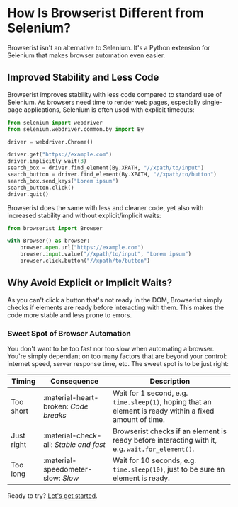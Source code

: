 
# How Is Browserist Different from Selenium?
Browserist isn't an alternative to Selenium. It's a Python extension for Selenium that makes browser automation even easier.

## Improved Stability and Less Code
Browserist improves stability with less code compared to standard use of Selenium. As browsers need time to render web pages, especially single-page applications, Selenium is often used with explicit timeouts:

```python title="With Selenium" linenums="1"
from selenium import webdriver
from selenium.webdriver.common.by import By

driver = webdriver.Chrome()

driver.get("https://example.com")
driver.implicitly_wait(3)
search_box = driver.find_element(By.XPATH, "//xpath/to/input")
search_button = driver.find_element(By.XPATH, "//xpath/to/button")
search_box.send_keys("Lorem ipsum")
search_button.click()
driver.quit()
```

Browserist does the same with less and cleaner code, yet also with increased stability and without explicit/implicit waits:

```python title="With Browserist" linenums="1"
from browserist import Browser

with Browser() as browser:
    browser.open.url("https://example.com")
    browser.input.value("//xpath/to/input", "Lorem ipsum")
    browser.click.button("//xpath/to/button")
```

## Why Avoid Explicit or Implicit Waits?
As you can't click a button that's not ready in the DOM, Browserist simply checks if elements are ready before interacting with them. This makes the code more stable and less prone to errors.

### Sweet Spot of Browser Automation
You don't want to be too fast nor too slow when automating a browser. You're simply dependant on too many factors that are beyond your control: internet speed, server response time, etc. The sweet spot is to be just right:

<div id="comparison-table"></div>

| Timing     | Consequence                            | Description                                                                                             |
| ---------- | -------------------------------------- | ------------------------------------------------------------------------------------------------------- |
| Too short  | :material-heart-broken: _Code breaks_  | Wait for 1 second, e.g. `time.sleep(1)`, hoping that an element is ready within a fixed amount of time. |
| Just right | :material-check-all: _Stable and fast_ | Browserist checks if an element is ready before interacting with it, e.g. `wait.for_element()`.         |
| Too long   | :material-speedometer-slow: _Slow_     | Wait for 10 seconds, e.g. `time.sleep(10)`, just to be sure an element is ready.                        |

Ready to try? [Let's get started](./getting-started/index.md).
